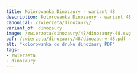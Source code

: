 ```yaml
---
title: Kolorowanka Dinozaury - wariant 48
description: Kolorowanka Dinozaury - wariant 48
canonical: /zwierzeta/dinozaury/
variant_of: dinozaury
image: /zwierzeta/dinozaury/48/dinozaury-48.svg
pdf: /zwierzeta/dinozaury/48/dinozaury-48.pdf
alt: "kolorowanka do druku dinozaury PDF"
tags:
- zwierzeta
- dinozaury
---
```

